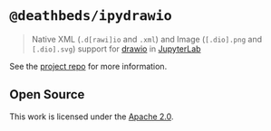 # `@deathbeds/ipydrawio`

> Native XML (`.d[rawi]io` and `.xml`) and Image (`[.dio].png` and `[.dio].svg`)
> support for [drawio](https://www.diagrams.net) in
> [JupyterLab](https://github.com/jupyterlab/jupyterlab)

See the [project repo](https://github.com/deathbeds/ipydrawio) for more
information.

## Open Source

This work is licensed under the [Apache 2.0](./LICENSE.txt).
